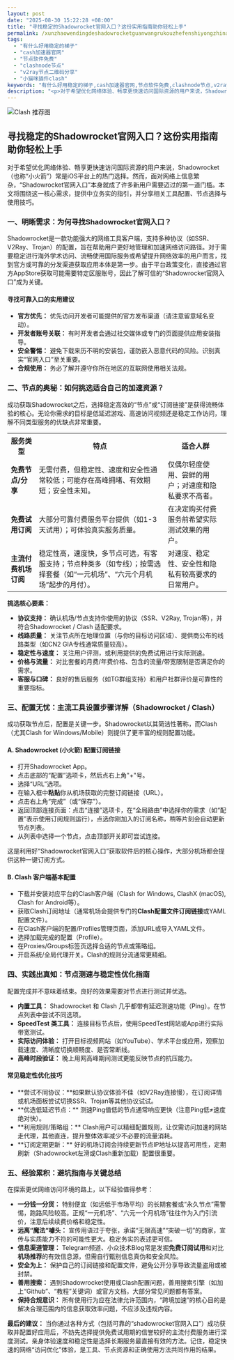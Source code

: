 ```yaml
---
layout: post
date: "2025-08-30 15:22:28 +08:00"
title: "寻找稳定的Shadowrocket官网入口？这份实用指南助你轻松上手"
permalink: /xunzhaowendingdeshadowrocketguanwangrukouzhefenshiyongzhinanzhuniqingsongshangshou/
tags:
  - "有什么好用稳定的梯子"
  - "cash加速器官网"
  - "节点软件免费"
  - "clashnode节点"
  - "v2ray节点二维码分享"
  - "小猫咪插件clash"
keywords: "有什么好用稳定的梯子,cash加速器官网,节点软件免费,clashnode节点,v2ray节点二维码分享,小猫咪插件clash"
description: "<p>对于希望优化网络体验、畅享更快速访问国际资源的用户来说，Shadowrocket（也称“小火箭”）常是iOS平台上的热门选择。然而，面对网络上信息繁杂，“Shadowrocket官网入口”本身就成了许多新用户需要迈过的第一道门槛。本文将围绕这一核心需求，提供中立务实的指引，并分享相关工具配置、节点选择与使用技巧。</p>"
---
```


![Clash 推荐图](https://clashjd.github.io/assets/img/免费机场节点推荐.png)

## 寻找稳定的Shadowrocket官网入口？这份实用指南助你轻松上手

<p>对于希望优化网络体验、畅享更快速访问国际资源的用户来说，Shadowrocket（也称“小火箭”）常是iOS平台上的热门选择。然而，面对网络上信息繁杂，“Shadowrocket官网入口”本身就成了许多新用户需要迈过的第一道门槛。本文将围绕这一核心需求，提供中立务实的指引，并分享相关工具配置、节点选择与使用技巧。</p>
<h3>一、明晰需求：为何寻找Shadowrocket官网入口？</h3>
<p>Shadowrocket是一款功能强大的网络工具客户端，支持多种协议（如SSR、V2Ray、Trojan）的配置，旨在帮助用户更好地管理和加速网络访问路径。对于需要稳定进行海外学术访问、流畅使用国际服务或希望提升网络效率的用户而言，找到官方或可靠的分发渠道获取应用本体是第一步。由于平台政策变化，直接通过官方AppStore获取可能需要特定区服账号，因此了解可信的“Shadowrocket官网入口”成为关键。</p>
<h4>寻找可靠入口的实用建议</h4>
<ul>
<li><strong>官方优先：</strong> 优先访问开发者可能提供的官方发布渠道（请注意留意域名变动）。</li>
<li><strong>开发者账号关联：</strong> 有时开发者会通过社交媒体或专门的页面提供应用安装指导。</li>
<li><strong>安全警惕：</strong> 避免下载来历不明的安装包，谨防嵌入恶意代码的风险。识别真实“官网入口”至关重要。</li>
<li><strong>合规使用：</strong> 务必了解并遵守你所在地区的互联网使用相关法规。</li>
</ul>
<h3>二、节点的奥秘：如何挑选适合自己的加速资源？</h3>
<p>成功获取Shadowrocket之后，选择稳定高效的“节点”或“订阅链接”是获得流畅体验的核心。无论你需求的目标是低延迟游戏、高速访问视频还是稳定工作访问，理解不同类型服务的优缺点非常重要。</p>
<table>
<tr>
<th>服务类型</th>
<th>特点</th>
<th>适合人群</th>
</tr>
<tr>
<td><b>免费节点/分享</b></td>
<td>无需付费，但稳定性、速度和安全性通常较低；可能存在高峰拥堵、有效期短；安全性未知。</td>
<td>仅偶尔轻度使用、尝鲜的用户；对速度和隐私要求不高者。</td>
</tr>
<tr>
<td><b>免费试用订阅</b></td>
<td>大部分可靠付费服务平台提供（如1-3天试用）；可体验真实服务质量。</td>
<td>在决定购买付费服务前希望实际测试效果的用户。</td>
</tr>
<tr>
<td><b>主流付费机场订阅</b></td>
<td>稳定性高，速度快，多节点可选，有客服支持；节点种类多（如专线）；按需选择套餐（如“一元机场”、“六元个月机场”起步的月付）。</td>
<td>对速度、稳定性、安全性和隐私有较高要求的日常用户。</td>
</tr>
</table>
<p><strong>挑选核心要素：</strong></p>
<ul>
<li><b>协议支持：</b> 确认机场/节点支持你使用的协议（SSR、V2Ray, Trojan等），并符合Shadowrocket / Clash 适配要求。</li>
<li><b>线路质量：</b> 关注节点所在地理位置（与你的目标访问区域）、提供商公布的线路类型（如CN2 GIA专线通常质量较高）。</li>
<li><b>稳定性与速度：</b> 关注用户评测，或利用提供的免费试用进行实际测速。</li>
<li><b>价格与流量：</b> 对比套餐的月费/年费价格、包含的流量/带宽限制是否满足你的需求。</li>
<li><b>客服与口碑：</b> 良好的售后服务（如TG群组支持）和用户社群评价是可靠性的重要指标。</li>
</ul>
<h3>三、配置无忧：主流工具设置步骤详解（Shadowrocket / Clash）</h3>
<p>成功获取节点后，配置是关键一步。Shadowrocket以其简洁性著称，而Clash（尤其Clash for Windows/Mobile）则提供了更丰富的规则配置功能。</p>
<h4>A. Shadowrocket (小火箭) 配置订阅链接</h4>
<ul>
<li>打开Shadowrocket App。</li>
<li>点击底部的“配置”选项卡，然后点右上角"+"号。</li>
<li>选择“URL”选项。</li>
<li>在输入框中<strong>粘贴</strong>你从机场获取的完整订阅链接（URL）。</li>
<li>点击右上角“完成”（或“保存”）。</li>
<li>返回顶部连接页面：点击“连接”选项卡，在“全局路由”中选择你的需求（如“配置”表示使用订阅规则运行），点选你刚加入的订阅名称，稍等片刻会自动更新节点列表。</li>
<li>从列表中选择一个节点，点击顶部开关即可尝试连接。</li>
</ul>
<p>这是利用好“Shadowrocket官网入口”获取软件后的核心操作，大部分机场都会提供这种一键订阅方式。</p>
<h4>B. Clash 客户端基本配置</h4>
<ul>
<li>下载并安装对应平台的Clash客户端（Clash for Windows, ClashX (macOS), Clash for Android等）。</li>
<li>获取Clash订阅地址（通常机场会提供专门的<strong>Clash配置文件订阅链接</strong>或YAML配置文件）。</li>
<li>在Clash客户端的配置/Profiles管理页面，添加URL或导入YAML文件。</li>
<li>选择加载完成的配置（Profile）。</li>
<li>在Proxies/Groups标签页选择合适的节点或策略组。</li>
<li>开启系统/全局代理开关。Clash的规则分流通常更精细。</li>
</ul>
<h3>四、实践出真知：节点测速与稳定性优化指南</h3>
<p>配置完成并不意味着结束。良好的效果需要对节点进行测试并优选。</p>
<ul>
<li><strong>内置工具：</strong> Shadowrocket 和 Clash 几乎都带有延迟测速功能（Ping）。在节点列表中尝试不同选项。</li>
<li><strong>SpeedTest 类工具：</strong> 连接目标节点后，使用SpeedTest网站或App进行实际带宽测试。</li>
<li><strong>实际访问体验：</strong> 打开目标视频网站（如YouTube）、学术平台或应用，观察加载速度、清晰度切换顺畅度、是否常断线。</li>
<li><strong>高峰时段验证：</strong> 晚上用网高峰期间测试更能反映节点的抗压能力。</li>
</ul>
<h4>常见稳定性优化技巧</h4>
<ul>
<li>**尝试不同协议：**如果默认协议体验不佳（如V2Ray连接慢），在订阅详情或机场面板尝试切换SSR、Trojan等其他协议试试。</li>
<li>**优选低延迟节点：** 测速Ping值低的节点通常响应更快（注意Ping低≠速度绝对快）。</li>
<li>**利用规则/策略组：** Clash用户可以精细配置规则，让仅需访问加速的网站走代理，其他直连，提升整体效率减少不必要的流量消耗。</li>
<li>**订阅定期更新：** 好的机场订阅会持续更新节点IP地址以提高可用性，定期刷新（Shadowrocket左滑或Clash重新加载）配置很重要。</li>
</ul>
<h3>五、经验累积：避坑指南与关键总结</h3>
<p>在探索更优网络访问环境的路上，以下经验值得参考：</p>
<ul>
<li><strong>一分钱一分货：</strong> 特别便宜（如远低于市场平均）的长期套餐或“永久节点”需警惕，跑路风险较高。正规“一元机场”、“六元一个月机场”往往作为入门引流价，注意后续续费价格和稳定性。</li>
<li><strong>远离“魔法“噱头：</strong> 宣传用语过于夸张，承诺“无限高速”“突破一切”的商家，宣传与实质能力不符的可能性更大。稳定务实的表述更可信。</li>
<li><strong>信息渠道管理：</strong> Telegram频道、小众技术Blog常是发掘<strong>免费订阅试用</strong>和对比<strong>机场推荐</strong>的有效信息源，但需自行甄别信息真伪和安全风险。</li>
<li><strong>安全为上：</strong> 保护自己的订阅链接和配置文件，避免公开分享导致流量盗用或被封禁。</li>
<li><strong>善用搜索：</strong> 遇到Shadowrocket使用或Clash配置问题，善用搜索引擎（如加上“Github”、“教程”关键词）或官方文档，大部分常见问题都有答案。</li>
<li><strong>保持合规意识：</strong> 所有使用行为应在法律允许范围内，“跨境加速”的核心目的是解决合理范围内的信息获取效率问题，不应涉及违规内容。</li>
</ul>
<p><strong>最后的建议：</strong> 当你通过各种方式（包括可靠的“shadowrocket官网入口”）成功获取并配置好应用后，不妨先选择提供免费试用期的信誉较好的主流付费服务进行深度测试。亲身体验速度和稳定性是选择长期服务最直接有效的方法。记住，稳定快速的网络“访问优化”体验，是工具、节点资源和正确使用方法共同作用的结果。</p>